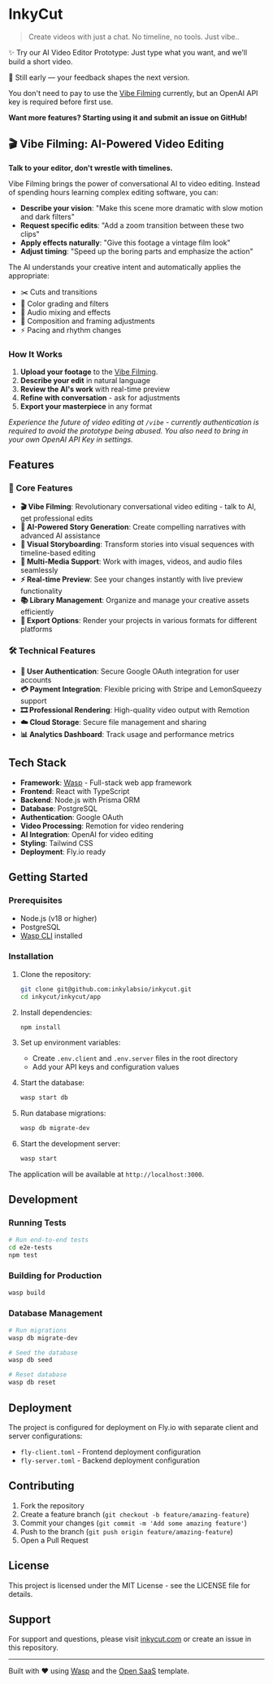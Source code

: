 # InkyCut

> Create videos with just a chat. No timeline, no tools. Just vibe..

✨ Try our AI Video Editor Prototype: Just type what you want, and we’ll build a short video.

🚧 Still early — your feedback shapes the next version. 

You don't need to pay to use the [Vibe Filming](https://inkycut.com/vibe) currently, but an OpenAI API key is required before first use.

**Want more features? Starting using it and submit an issue on GitHub!**

## 🎬 Vibe Filming: AI-Powered Video Editing

**Talk to your editor, don't wrestle with timelines.**

Vibe Filming brings the power of conversational AI to video editing. Instead of spending hours learning complex editing software, you can:

- **Describe your vision**: "Make this scene more dramatic with slow motion and dark filters"
- **Request specific edits**: "Add a zoom transition between these two clips"
- **Apply effects naturally**: "Give this footage a vintage film look"
- **Adjust timing**: "Speed up the boring parts and emphasize the action"

The AI understands your creative intent and automatically applies the appropriate:
- ✂️ Cuts and transitions
- 🎨 Color grading and filters
- 🎵 Audio mixing and effects
- 📐 Composition and framing adjustments
- ⚡ Pacing and rhythm changes

### How It Works

1. **Upload your footage** to the [Vibe Filming](https://inkycut.com/vibe).
2. **Describe your edit** in natural language
3. **Review the AI's work** with real-time preview
4. **Refine with conversation** - ask for adjustments
5. **Export your masterpiece** in any format

*Experience the future of video editing at `/vibe` - currently authentication is required to avoid the prototype being abused. You also need to bring in your own OpenAI API Key in settings.*

## Features

### 🚀 Core Features

- **🎬 Vibe Filming**: Revolutionary conversational video editing - talk to AI, get professional edits
- **🤖 AI-Powered Story Generation**: Create compelling narratives with advanced AI assistance
- **📱 Visual Storyboarding**: Transform stories into visual sequences with timeline-based editing
- **🎥 Multi-Media Support**: Work with images, videos, and audio files seamlessly
- **⚡ Real-time Preview**: See your changes instantly with live preview functionality
- **📚 Library Management**: Organize and manage your creative assets efficiently
- **💾 Export Options**: Render your projects in various formats for different platforms

### 🛠️ Technical Features

- **🔐 User Authentication**: Secure Google OAuth integration for user accounts
- **💳 Payment Integration**: Flexible pricing with Stripe and LemonSqueezy support
- **🎞️ Professional Rendering**: High-quality video output with Remotion
- **☁️ Cloud Storage**: Secure file management and sharing
- **📊 Analytics Dashboard**: Track usage and performance metrics

## Tech Stack

- **Framework**: [Wasp](https://wasp.sh) - Full-stack web app framework
- **Frontend**: React with TypeScript
- **Backend**: Node.js with Prisma ORM
- **Database**: PostgreSQL
- **Authentication**: Google OAuth
- **Video Processing**: Remotion for video rendering
- **AI Integration**: OpenAI for video editing
- **Styling**: Tailwind CSS
- **Deployment**: Fly.io ready

## Getting Started

### Prerequisites

- Node.js (v18 or higher)
- PostgreSQL
- [Wasp CLI](https://wasp.sh/docs/cli) installed

### Installation

1. Clone the repository:
   ```bash
   git clone git@github.com:inkylabsio/inkycut.git
   cd inkycut/inkycut/app
   ```

2. Install dependencies:
   ```bash
   npm install
   ```

3. Set up environment variables:
   - Create `.env.client` and `.env.server` files in the root directory
   - Add your API keys and configuration values

4. Start the database:
   ```bash
   wasp start db
   ```

5. Run database migrations:
   ```bash
   wasp db migrate-dev
   ```

6. Start the development server:
   ```bash
   wasp start
   ```

The application will be available at `http://localhost:3000`.

## Development

### Running Tests

```bash
# Run end-to-end tests
cd e2e-tests
npm test
```

### Building for Production

```bash
wasp build
```

### Database Management

```bash
# Run migrations
wasp db migrate-dev

# Seed the database
wasp db seed

# Reset database
wasp db reset
```

## Deployment

The project is configured for deployment on Fly.io with separate client and server configurations:

- `fly-client.toml` - Frontend deployment configuration
- `fly-server.toml` - Backend deployment configuration

## Contributing

1. Fork the repository
2. Create a feature branch (`git checkout -b feature/amazing-feature`)
3. Commit your changes (`git commit -m 'Add some amazing feature'`)
4. Push to the branch (`git push origin feature/amazing-feature`)
5. Open a Pull Request

## License

This project is licensed under the MIT License - see the LICENSE file for details.

## Support

For support and questions, please visit [inkycut.com](https://inkycut.com) or create an issue in this repository.

---

Built with ❤️ using [Wasp](https://wasp.sh) and the [Open SaaS](https://opensaas.sh) template.